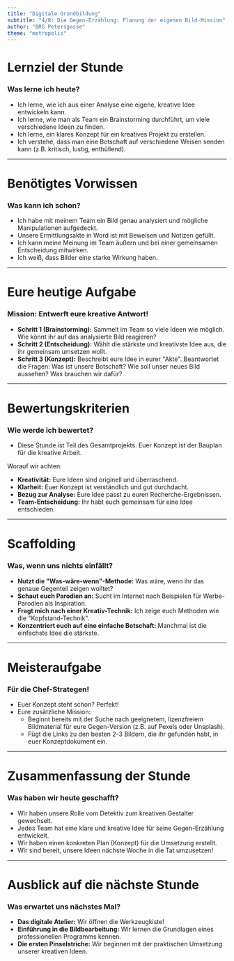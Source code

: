 ```yaml
---
title: "Digitale Grundbildung"
subtitle: "4/8: Die Gegen-Erzählung: Planung der eigenen Bild-Mission"
author: "BRG Petersgasse"
theme: "metropolis"
---
```


# Lernziel der Stunde

### Was lerne ich heute?

*   Ich lerne, wie ich aus einer Analyse eine eigene, kreative Idee entwickeln kann.
*   Ich lerne, wie man als Team ein Brainstorming durchführt, um viele verschiedene Ideen zu finden.
*   Ich lerne, ein klares Konzept für ein kreatives Projekt zu erstellen.
*   Ich verstehe, dass man eine Botschaft auf verschiedene Weisen senden kann (z.B. kritisch, lustig, enthüllend).

---

# Benötigtes Vorwissen

### Was kann ich schon?

*   Ich habe mit meinem Team ein Bild genau analysiert und mögliche Manipulationen aufgedeckt.
*   Unsere Ermittlungsakte in Word ist mit Beweisen und Notizen gefüllt.
*   Ich kann meine Meinung im Team äußern und bei einer gemeinsamen Entscheidung mitwirken.
*   Ich weiß, dass Bilder eine starke Wirkung haben.

---

# Eure heutige Aufgabe

### Mission: Entwerft eure kreative Antwort!

*   **Schritt 1 (Brainstorming):** Sammelt im Team so viele Ideen wie möglich. Wie könnt ihr auf das analysierte Bild reagieren?
*   **Schritt 2 (Entscheidung):** Wählt die stärkste und kreativste Idee aus, die ihr gemeinsam umsetzen wollt.
*   **Schritt 3 (Konzept):** Beschreibt eure Idee in eurer "Akte". Beantwortet die Fragen: Was ist unsere Botschaft? Wie soll unser neues Bild aussehen? Was brauchen wir dafür?

---

# Bewertungskriterien

### Wie werde ich bewertet?

*   Diese Stunde ist Teil des Gesamtprojekts. Euer Konzept ist der Bauplan für die kreative Arbeit.

Worauf wir achten:
*   **Kreativität:** Eure Ideen sind originell und überraschend.
*   **Klarheit:** Euer Konzept ist verständlich und gut durchdacht.
*   **Bezug zur Analyse:** Eure Idee passt zu euren Recherche-Ergebnissen.
*   **Team-Entscheidung:** Ihr habt euch gemeinsam für eine Idee entschieden.

---

# Scaffolding

### Was, wenn uns nichts einfällt?

*   **Nutzt die "Was-wäre-wenn"-Methode:** Was wäre, wenn ihr das genaue Gegenteil zeigen wolltet?
*   **Schaut euch Parodien an:** Sucht im Internet nach Beispielen für Werbe-Parodien als Inspiration.
*   **Fragt mich nach einer Kreativ-Technik:** Ich zeige euch Methoden wie die "Kopfstand-Technik".
*   **Konzentriert euch auf eine einfache Botschaft:** Manchmal ist die einfachste Idee die stärkste.

---

# Meisteraufgabe

### Für die Chef-Strategen!

*   Euer Konzept steht schon? Perfekt!
*   Eure zusätzliche Mission:
    *   Beginnt bereits mit der Suche nach geeignetem, lizenzfreiem Bildmaterial für eure Gegen-Version (z.B. auf Pexels oder Unsplash).
    *   Fügt die Links zu den besten 2-3 Bildern, die ihr gefunden habt, in euer Konzeptdokument ein.

---

# Zusammenfassung der Stunde

### Was haben wir heute geschafft?

*   Wir haben unsere Rolle vom Detektiv zum kreativen Gestalter gewechselt.
*   Jedes Team hat eine klare und kreative Idee für seine Gegen-Erzählung entwickelt.
*   Wir haben einen konkreten Plan (Konzept) für die Umsetzung erstellt.
*   Wir sind bereit, unsere Ideen nächste Woche in die Tat umzusetzen!

---

# Ausblick auf die nächste Stunde

### Was erwartet uns nächstes Mal?

*   **Das digitale Atelier:** Wir öffnen die Werkzeugkiste!
*   **Einführung in die Bildbearbeitung:** Wir lernen die Grundlagen eines professionellen Programms kennen.
*   **Die ersten Pinselstriche:** Wir beginnen mit der praktischen Umsetzung unserer kreativen Ideen.

